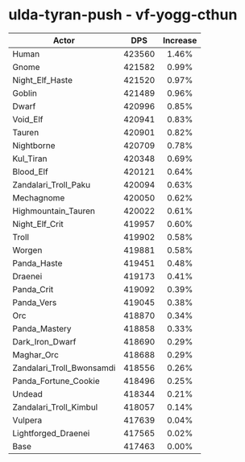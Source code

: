 # ulda-tyran-push - vf-yogg-cthun
| Actor | DPS | Increase |
|---|:---:|:---:|
|Human|423560|1.46%|
|Gnome|421582|0.99%|
|Night_Elf_Haste|421520|0.97%|
|Goblin|421489|0.96%|
|Dwarf|420996|0.85%|
|Void_Elf|420941|0.83%|
|Tauren|420901|0.82%|
|Nightborne|420709|0.78%|
|Kul_Tiran|420348|0.69%|
|Blood_Elf|420121|0.64%|
|Zandalari_Troll_Paku|420094|0.63%|
|Mechagnome|420050|0.62%|
|Highmountain_Tauren|420022|0.61%|
|Night_Elf_Crit|419957|0.60%|
|Troll|419902|0.58%|
|Worgen|419881|0.58%|
|Panda_Haste|419451|0.48%|
|Draenei|419173|0.41%|
|Panda_Crit|419092|0.39%|
|Panda_Vers|419045|0.38%|
|Orc|418870|0.34%|
|Panda_Mastery|418858|0.33%|
|Dark_Iron_Dwarf|418690|0.29%|
|Maghar_Orc|418688|0.29%|
|Zandalari_Troll_Bwonsamdi|418556|0.26%|
|Panda_Fortune_Cookie|418496|0.25%|
|Undead|418344|0.21%|
|Zandalari_Troll_Kimbul|418057|0.14%|
|Vulpera|417639|0.04%|
|Lightforged_Draenei|417565|0.02%|
|Base|417463|0.00%|
